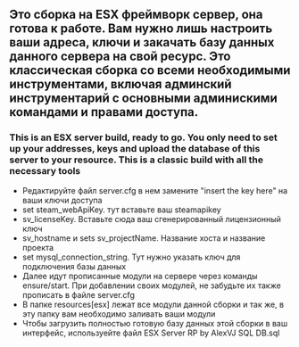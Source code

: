 ## Это сборка на ESX фреймворк сервер, она готова к работе. Вам нужно лишь настроить ваши адреса, ключи и закачать базу данных данного сервера на свой ресурс. Это классическая сборка со всеми необходимыми инструментами, включая админский инструментарий с основными админискими командами и правами доступа.
### This is an ESX server build, ready to go. You only need to set up your addresses, keys and upload the database of this server to your resource. This is a classic build with all the necessary tools

- Редактируйте файл server.cfg в нем замените "insert the key here" на ваши ключи доступа
- set steam_webApiKey. тут вставьте ваш steamapikey
- sv_licenseKey. Вставьте сюда ваш сгенерированный лицензионный ключ
- sv_hostname и sets sv_projectName. Название хоста и название проекта
- set mysql_connection_string. Тут нужно указать ключ для подключения базы данных
- Далее идут прописанные модули на сервере через команды ensure/start. При добавлении своих модулей, не забудьте их также прописать в файле server.cfg
- В папке resources\[esx] лежат все модули данной сборки и так же, в эту папку вам необходимо заливать ваши модули
- Чтобы загрузить полностью готовую базу данных этой сборки в ваш интерфейс, используейте файл ESX Server RP by AlexVJ SQL DB.sql

